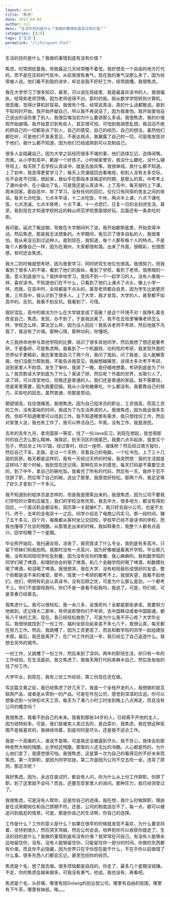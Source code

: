 ```yaml
---
layout: post  
title: "焦虑"
date: 2017-04-03
author: nil
desc: "生活的目的是什么？我做的事情到底有没有价值？"
categories: [生活]
tags: ["生活"]
permalink: "/life/upset.html"
--- 
```


生活的目的是什么？我做的事情到底有没有价值？

焦虑，时常困扰着我，导致最近几天经常睡不着觉。我好想去一个自由的地方打代码，而不是在压抑的气氛中。从前我很有勇气，现在我的勇气没那么多了，因为经常被人说。他们看不到我的进步，却总说我不好好工作，经常跳槽。我很焦虑。

我在大学学习了很多知识，甚至，可以说在班级里，我是最喜欢读书的人，我很偏执，经常和老师顶嘴，因为老师说得不对。那时的我，刚从数学学院转到计算机，很高傲，觉得计算机好容易。我很有个性，经常说真话，真的什么话都敢说。直到不知何时开始，我开始怀疑自己，所以我不再说话了，因为我害怕。我开始害怕自己说出的话伤害了别人，我很后悔当初为什么要讲那么多话。我很焦虑，我的价值观开始崩塌。我开始意识到有些人，其实很可怕，可怕到我胡思乱想。我滔滔不绝的把自己的一切都告诉了别人，自己的感受，自己的经历，自己的想法，虽然他们都在听，可是他们不发表意见，不表达观点。我暴露了自己的一切，可是我发现对于他们，我什么都不知道，因为他们已经成熟到可以克制自己。

很多人会隐藏自己，因为大学之前经历很多不堪的事，他们选择忘记，选择闭嘴。而我，从小学到高中，都是一个好孩子。小时候家里穷，我没什么糖吃，没什么辅导班上，每天除了去学校认真读书，就是去放风筝。我很单纯，我什么都不知道。上了初中，我变得更爱学习了，每天上完课就回去看电视，和别人没有太多交际，也不会夜不归宿。想起来，我似乎在那段本该叛逆的时期，是那么的乖。中考考上了潮州金中，在小镇出了名，可是我还是认真读书，上了高中，每天按时上下课，周末回家。那段高中，除了学习，没有任何的回忆，仅仅只有同宿的舍友之间的夜谈。每天七点吃饭，七点半早读，十二点吃饭，午休，两点半上课，六点下课吃饭，七点洗澡，七点半夜修，十点下课，十一点熄灯，日复一日的全封闭生活。甚至，我到现在才知道学校附近的韩山师范学院里面很好玩，后面还有一条卖吃的街。

我可能，延迟了叛逆期，导致在大学期间判了逆。我开始歇斯底里，开始变得冲动，然后焦虑，那是我无法想象的。大学期间，我见识了很多自私的人，我很害怕，我从来没见到过这种人。直到现在，我知道，每个人都有每个人的特点。不是每个人都像自己一样，因为在潮州，大家都很和蔼。出来了外面，很精彩，也很困惑，有时还会焦虑。

我大二的时候就想考研，因为我爱学习，同时研究生地位也很高。我很努力，但我看到了很多人的不堪，看到了他们的放纵，看到了学校，看到了老师，很黑暗的一面。意义到底是什么？我拼命地学习，竟找不到一个一起学习的人。没有人像我一样，喜欢读书。不知道他们在干什么，只看到了他们上课点了点头，像上小学一样。而我，在高中时，全班都是不点头的，甚至老师都会自责，因为学生比她更厉害。三年高中，我认识到了很多人。上了大学，我才发现，大学的人，甚至都不如高中的。反抗，我看不到反抗。我看到了，可惜。

我好混乱，高中的做法为什么在大学就变成了高傲？是这个环境不对！我挣扎着去改变自己，焦虑。发现，办不到了，于是我远离了。我不在去班里嚷嚷老师怎么样，学校怎么样，算法怎么样，因为没人回应！我告诉老师不考研，然后他就不鸟我了，我没有了价值。那种心情，那种功利，你懂吧。

大三我拼命地参与其他学院的比赛，结识了很多其他同学，然后我想了想还是要考研，于是备研，可是焦虑啊。我看到了一个机器班，功利性的考研，我发现外面的世界似乎更精彩。我在家里面自习了两个月，我问了我妈，问了我爸，没人能解答我，他们没能力帮助我，不能告诉我意见。我越想越痛苦，说得太多次考不考研，说到家里人不耐烦，发生了争吵。我哭了一晚，我仔细地想着，考研到底是为了什么？我贷款读大学到底为了什么？我读了研，然后呢？外面的世界，太吸引人了。读了研，可以改变地位，但我还是普通的人，我们还是普通的家庭。我不需要钱，但是家里需要，因为我要回报。我从小没有糖果吃，什么都没有。我要靠自己的努力，买些吃的回去。虽然普通，但那是劳动。

期望很高，往往很痛苦。我很焦虑。因为自己程序员的职业，工资很高，而高工资的工作，没有富裕的时间，我成为了为生活奔波的人。我很焦虑，因为我会很多东西，但却不知道哪里可以找到工作。我不知道哪里有需求，我只想找份工作，然后对家里人说，我也有工作了，我可以养活自己。毕竟，没有工作，就是游民。

去年的去年九月，拿完国家一等奖，找了一份Java实习，到现在想起，我觉得那时的自己怎么那么精神。海珠区，到天河区的很尾巴，我要六点半起床，食堂买个包子，然后坐上14/37路，经过客村，经过一座桥，海珠桥？然后经过南方报社，然后自己下车，走路，走过一个天桥，背着自己的电脑，一个红书包，上了三十几层的民房。每天都是这样的，我有一天经过天桥的时候，我突然想：我的生活就是这样吗？那个时候，我到现在还记得。那种在异乡的感觉。每天打码是不需要交流的，到了中午，拿自己的碗吃饭。我看完了所有的代码，然后有一天，我终于忍不住辞了职，然后带了自己的碗，逃出了那里，我感觉好轻松。那两个月，我足足等了好久才拿到了一千多元。

我不知道别的程序员是怎样的，但是我是摸索出来的。我很焦虑，因为公司不要我们学校的计算机应届生，我们的学校没有优势。我去中大，很多地方，都没有得到回应，一个面试机会都没有，简历第一关就被K了。我只好去投小公司，也是不太行。终于，去年的去电双十一之后，同学介绍去了电商公司实习。那一段时间，赚了五千多元，四个月，每晚都从客村坐公交回校，学校早已经不是读书的学校，而我也懂得了社会的残酷。从那里走出来的时候，我如释重负，我整个人都有点高兴，回学校睡了一个星期。


毕业照开始后，我扫遍全班，沮丧了，我究竟读了什么专业，我到底有多高冷，只留下师妹们和我拍照。我那时没有一点高兴，因为好像被逼着离开学校。毕业那几晚，没有和同班同学吃告别餐，因为没有任何的聚餐，我心麻麻的。我和数学班的同学们喝了啤酒，和理财协会的喝了啤酒，和几个金融学院的喝了啤酒，和数模社喝了啤酒，和泪喝了啤酒。我很想哭，我在大学，没有和班级形成很好的友谊，整个班都是说不来的难受。那年，班里一个考研的都考不上，我很失望，我看不起他们。他们，明明有机会认真读书，没有后顾之忧，可是为什么那么差劲，一个都考不上。你们不是鄙视我吗，你们不是一直看不起我吗，我逃了。可是，你们呢，可是青春已经离去。

我焦虑什么。我可以很轻松，我一米八多，会饿死吗？全都是那些承诺，我要努力地做到。还记得大二那年，导师说即使你们不考研，去中国移动或者中国联通，都有八千块的工资。现在，我已经轻松做到了，可是为什么我不开心呢？大学毕业后，我很快就找到了一份工作，福利全部合起来差不多七八千，我很认真，每天都在努力工作。然后，我跳槽了，因为工资更高了，而且和数学班的同学一起组建技术部。最后，我还是离开了，在广州工作的这一年，我已经忘了自己追逐什么。我想去另外的城市。

一份工作，又跳槽了一份工作，然后来到了深圳。两年的职场生活，却只有一年的工作经验。在生活面前，我又焦虑了。我每天用打代码来麻木自己，然后急匆匆的找了份工作。

大学毕业，到现在，我有三份工作经验，第三份现在还在做。

写这篇文章之前，我已经焦虑了好几天了。我是一个全栈开发的人，我想做的是互联网产品，或者是从零到一的产品，可是在外包公司，感觉到深深的压迫。你可以想象迟到一分钟扣半天工资，每天为了凑八小时工时坐到晚上八点再走，而且没有公司的概念吗？

我很焦虑，我看不到自己的未来。我看到那些34岁的人，已经离不开他的主人，因为钱特别多。可是，我们是被卖人卖过去的，是白菜价，我焦虑，我在想这种氛围不是我喜欢的，我继续待着，到底何时是尽头，还是我不适合工作。

我是一个高傲的人，谁说不是嘛，可是我还没被逼到尽头，我不甘心，我体会到那种庞然大物的残酷，比学校还残酷，那里的人还无比的冷酷。人心都是热的，为什么他们变了，我感觉很可怕。我很焦虑，这是第一次为自己的看得见的不好未来而焦虑。第一次辞职，是因为同学拉拢，第二次是因为公司不交五险一金，违背了原则，那这次呢？

我好焦虑。因为，永远在面试时，都会有人问，你为什么从上份工作辞职，你辞了职，到了这里就不会吗？而且，还要忍受家里人的询问。那种压力，我已经领受过了。

我很焦虑，可是没有人帮你，这是你自己的选择。我在想，我什么时候辞职，理由是在试用期岗位和自己预期不符。还是，公司的制度适应不了。每一点，都可以被追问到尴尬的情景。可是，那是你自己的生活啊，你自己的选择。

工作是什么？工作的意义是什么？如果在很早的时候就发现不喜欢，为什么要坚持着，坚持到很久，然后哭天骂娘，然后公司会说，培养到你可以收获你就走了。生活的目的是什么？我做的事情到底有没有价值？我常常在问自己。有没有人能够永远地留住你，没有。没有人能够留住你，只能留住你一部分的时间。你做的东西都有价值，而且你不必隐藏，因为世界只在乎你现在能干什么，不在乎你以前做错了什么事，很多东西人们都会忘记，甚至包括你的经历。

焦虑是个毛，想了就去做。很多烦恼都是自找的，你走了，最多几个星期没钱赚。不走，你的焦虑会越来越多。可我没有勇气。他说。我也没有，再看吧。

焦虑是个毛，头好痛，哪里有招Golang的创业型公司，哪里有自由的氛围，哪里有下午茶，哪里有妹纸，唉。。。